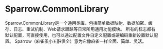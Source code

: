 Sparrow.CommonLibrary
=====================

Sparrow.CommonLibrary是一个通用类库，包括简单数据映射、数据加密、缓存、日志、重试机制、Web请求跟踪等日常所用通用功能模块。
所有的标志都有默认配置，可直接使用，也可以通过配置文件自定义配置或硬编码重新设置默认配置。
Sparrow（麻雀虽小五脏俱全）意为它像麻雀一样全面、简单、灵活。
